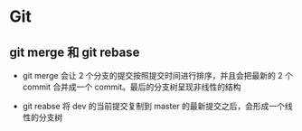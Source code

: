 # Git

## git merge 和 git rebase

- git merge 会让 2 个分支的提交按照提交时间进行排序，并且会把最新的 2 个 commit 合并成一个 commit。最后的分支树呈现非线性的结构

- git reabse 将 dev 的当前提交复制到 master 的最新提交之后，会形成一个线性的分支树
